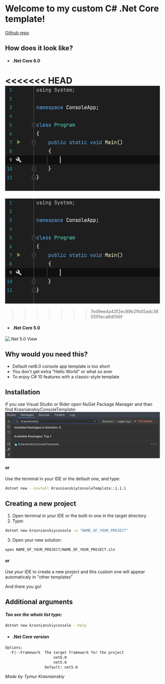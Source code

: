 # Welcome to my custom C# .Net Core template!

[Github repo](https://github.com/T1M0UT/TemplateProjects)

## How does it look like?
- #### .Net Core 6.0
<<<<<<< HEAD
![.Net 6.0 View](https://github.com/T1M0UT/TemplateProjects/blob/main/Images/ApplicationViewNet6.png)
=======
![.Net 6.0 View](https://github.com/T1M0UT/TemplateProjects/blob/main/Images/ApplicationViewNet6.png)
>>>>>>> 7ed9ee4a43f2ec89b2f645adc360591eca8d056f
- #### .Net Core 5.0
![.Net 5.0 View](https://github.com/T1M0UT/TemplateProjects/Images/blob/main/ApplicationViewNet5.png)
## Why would you need this?

- Default net6.0 console app template is too short
- You don't get extra "Hello World" or what so ever
- To enjoy C# 10 features with a classic-style template


## Installation

If you use Visual Studio or Rider
open NuGet Package Manager
and than find KrasnianskiyConsoleTemplate:
![.Net 5.0 View](https://github.com/T1M0UT/TemplateProjects/blob/main/Images/NuGet.png)

#### or

Use the terminal in your IDE or the default one, and type:

```sh
dotnet new --install KrasnianskiyConsoleTemplate::1.1.1
```

## Creating a new project

1. Open terminal in your IDE or the built-in one in the target directory
2. Type:
```sh
dotnet new krasnianskiyconsole -o "NAME_OF_YOUR_PROJECT"
```
3. Open your new solution:
```sh
open NAME_OF_YOUR_PROJECT/NAME_OF_YOUR_PROJECT.sln
```
#### or
Use your IDE to create a new project and this custom one will appear automaticaly in "other templates"

And there you go!

## Additional arguments
#### *Too see the whole list type:*

```sh
dotnet new krasnianskiyconsole --help
```
- #### .Net Core version
```
Options:                                              
  -F|--Framework  The target framework for the project
                      net6.0                          
                      net5.0                          
                  Default: net5.0         
```

_Made by Tymur Krasnianskiy_
